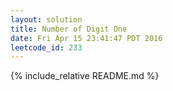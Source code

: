 ```yaml
---
layout: solution
title: Number of Digit One
date: Fri Apr 15 23:41:47 PDT 2016
leetcode_id: 233
---
```

{% include_relative README.md %}
